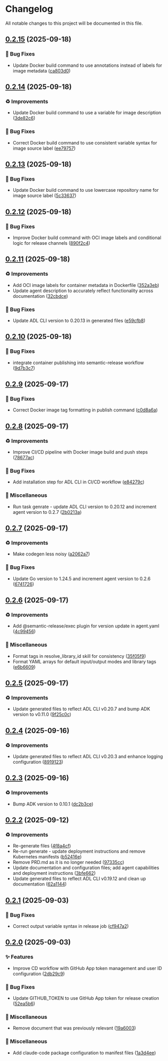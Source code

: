 # Changelog

All notable changes to this project will be documented in this file.

## [0.2.15](https://github.com/inference-gateway/documentation-agent/compare/v0.2.14...v0.2.15) (2025-09-18)

### 🐛 Bug Fixes

* Update Docker build command to use annotations instead of labels for image metadata ([ca803d0](https://github.com/inference-gateway/documentation-agent/commit/ca803d0c3e3ae15645d9dc42bb973a7523290bcb))

## [0.2.14](https://github.com/inference-gateway/documentation-agent/compare/v0.2.13...v0.2.14) (2025-09-18)

### ♻️ Improvements

* Update Docker build command to use a variable for image description ([3de82c6](https://github.com/inference-gateway/documentation-agent/commit/3de82c6f56f51e74c0f494bf0e94da34e576ef3c))

### 🐛 Bug Fixes

* Correct Docker build command to use consistent variable syntax for image source label ([ee79757](https://github.com/inference-gateway/documentation-agent/commit/ee7975765370d8a2e12bd0f71c072866ed6a9c20))

## [0.2.13](https://github.com/inference-gateway/documentation-agent/compare/v0.2.12...v0.2.13) (2025-09-18)

### 🐛 Bug Fixes

* Update Docker build command to use lowercase repository name for image source label ([5c33637](https://github.com/inference-gateway/documentation-agent/commit/5c33637ee55320e3460105560b128f1215639d6b))

## [0.2.12](https://github.com/inference-gateway/documentation-agent/compare/v0.2.11...v0.2.12) (2025-09-18)

### 🐛 Bug Fixes

* Improve Docker build command with OCI image labels and conditional logic for release channels ([890f2c4](https://github.com/inference-gateway/documentation-agent/commit/890f2c45726cb39f984fa75c3b47a682994d2a06))

## [0.2.11](https://github.com/inference-gateway/documentation-agent/compare/v0.2.10...v0.2.11) (2025-09-18)

### ♻️ Improvements

* Add OCI image labels for container metadata in Dockerfile ([352a3eb](https://github.com/inference-gateway/documentation-agent/commit/352a3eb99ebfcb4b62a98e364646efc228a41116))
* Update agent description to accurately reflect functionality across documentation ([32cbdce](https://github.com/inference-gateway/documentation-agent/commit/32cbdced372429c3ccd4a8f38d86a474cd223bb6))

### 🐛 Bug Fixes

* Update ADL CLI version to 0.20.13 in generated files ([e59cfb8](https://github.com/inference-gateway/documentation-agent/commit/e59cfb8c087cd85e357891b733f2d0ddb0bd4579))

## [0.2.10](https://github.com/inference-gateway/documentation-agent/compare/v0.2.9...v0.2.10) (2025-09-18)

### 🐛 Bug Fixes

* integrate container publishing into semantic-release workflow ([9d7b3c7](https://github.com/inference-gateway/documentation-agent/commit/9d7b3c71fd48c0580aadc28ff40def1a269ae493))

## [0.2.9](https://github.com/inference-gateway/documentation-agent/compare/v0.2.8...v0.2.9) (2025-09-17)

### 🐛 Bug Fixes

* Correct Docker image tag formatting in publish command ([c0d8a6a](https://github.com/inference-gateway/documentation-agent/commit/c0d8a6ad1b3847defb1e66e155819dd4e678b510))

## [0.2.8](https://github.com/inference-gateway/documentation-agent/compare/v0.2.7...v0.2.8) (2025-09-17)

### ♻️ Improvements

* Improve CI/CD pipeline with Docker image build and push steps ([78677ac](https://github.com/inference-gateway/documentation-agent/commit/78677ac5f808307b877de580592ea073eb44b7e6))

### 🐛 Bug Fixes

* Add installation step for ADL CLI in CI/CD workflow ([e84279c](https://github.com/inference-gateway/documentation-agent/commit/e84279cf34804a994a9875e7d6bbf8a129682090))

### 🔧 Miscellaneous

* Run task genrate - update ADL CLI version to 0.20.12 and increment agent version to 0.2.7 ([2b0213a](https://github.com/inference-gateway/documentation-agent/commit/2b0213a915042b904704f37bfd265eb94c786419))

## [0.2.7](https://github.com/inference-gateway/documentation-agent/compare/v0.2.6...v0.2.7) (2025-09-17)

### ♻️ Improvements

* Make codegen less noisy ([a2062a7](https://github.com/inference-gateway/documentation-agent/commit/a2062a737b1a1979dd7f0c1bc823b0ab3fb1af68))

### 🐛 Bug Fixes

* Update Go version to 1.24.5 and increment agent version to 0.2.6 ([6741726](https://github.com/inference-gateway/documentation-agent/commit/674172668e2fd5e4a3b8f8a32e4c3db54ccc85de))

## [0.2.6](https://github.com/inference-gateway/documentation-agent/compare/v0.2.5...v0.2.6) (2025-09-17)

### ♻️ Improvements

* Add @semantic-release/exec plugin for version update in agent.yaml ([4c99456](https://github.com/inference-gateway/documentation-agent/commit/4c99456e937c13b2c2bc518f4d8d8c2c98997994))

### 🎨 Miscellaneous

* Format tags in resolve_library_id skill for consistency ([35f05f9](https://github.com/inference-gateway/documentation-agent/commit/35f05f917361a37d3367c7ba91ddbbc295ddbcbf))
* Format YAML arrays for default input/output modes and library tags ([e6b6609](https://github.com/inference-gateway/documentation-agent/commit/e6b6609bc462666ae0d673e1f8029ff44f262822))

## [0.2.5](https://github.com/inference-gateway/documentation-agent/compare/v0.2.4...v0.2.5) (2025-09-17)

### ♻️ Improvements

* Update generated files to reflect ADL CLI v0.20.7 and bump ADK version to v0.11.0 ([9f25c0c](https://github.com/inference-gateway/documentation-agent/commit/9f25c0ccb8cc125adee61f574070845b7bf97170))

## [0.2.4](https://github.com/inference-gateway/documentation-agent/compare/v0.2.3...v0.2.4) (2025-09-16)

### ♻️ Improvements

* Update generated files to reflect ADL CLI v0.20.3 and enhance logging configuration ([8919123](https://github.com/inference-gateway/documentation-agent/commit/891912331441051f80996d86153740ff97b06cd6))

## [0.2.3](https://github.com/inference-gateway/documentation-agent/compare/v0.2.2...v0.2.3) (2025-09-16)

### ♻️ Improvements

* Bump ADK version to 0.10.1 ([dc2b3ce](https://github.com/inference-gateway/documentation-agent/commit/dc2b3cee736a65dc2b59dc3c14e9410119b54cf1))

## [0.2.2](https://github.com/inference-gateway/documentation-agent/compare/v0.2.1...v0.2.2) (2025-09-12)

### ♻️ Improvements

* Re-generate files ([4f8a4cf](https://github.com/inference-gateway/documentation-agent/commit/4f8a4cf69dbe67039271a65138cab71d82ff8be8))
* Re-run generate - update deployment instructions and remove Kubernetes manifests ([b52416e](https://github.com/inference-gateway/documentation-agent/commit/b52416e5c46f2bc52afb6e32973e630daf84bf75))
* Remove PRD.md as it is no longer needed ([97335cc](https://github.com/inference-gateway/documentation-agent/commit/97335cca887c86efcc15fd4cd5d9587e555162d1))
* Update documentation and configuration files; add agent capabilities and deployment instructions ([3bfe662](https://github.com/inference-gateway/documentation-agent/commit/3bfe6622f8085c86d8bf4a59b6500412278c2b54))
* Update generated files to reflect ADL CLI v0.19.12 and clean up documentation ([62a1144](https://github.com/inference-gateway/documentation-agent/commit/62a1144f6629e1747e365b7b8f814fc0a9e8b1af))

## [0.2.1](https://github.com/inference-gateway/documentation-agent/compare/v0.2.0...v0.2.1) (2025-09-03)

### 🐛 Bug Fixes

* Correct output variable syntax in release job ([cf947a2](https://github.com/inference-gateway/documentation-agent/commit/cf947a2ba42a6d6a2d13ba34b5c3a461abbf5449))

## [0.2.0](https://github.com/inference-gateway/documentation-agent/compare/v0.1.0...v0.2.0) (2025-09-03)

### ✨ Features

* Improve CD workflow with GitHub App token management and user ID configuration ([2db29c9](https://github.com/inference-gateway/documentation-agent/commit/2db29c9672e35501b37f028b3da2ec6ce90db4ac))

### 🐛 Bug Fixes

* Update GITHUB_TOKEN to use GitHub App token for release creation ([52ea5b6](https://github.com/inference-gateway/documentation-agent/commit/52ea5b6af7152ce9128132a10975de78c8ccdd9a))

### 🔧 Miscellaneous

* Remove document that was previously relevant ([19a6003](https://github.com/inference-gateway/documentation-agent/commit/19a60038c9ee44237b50cb32d581b2c8d657e410))

### 🔨 Miscellaneous

* Add claude-code package configuration to manifest files ([1a3d4ee](https://github.com/inference-gateway/documentation-agent/commit/1a3d4eea5b6b7aff9a4ca1f7fa1a29b5fc76c11b))
